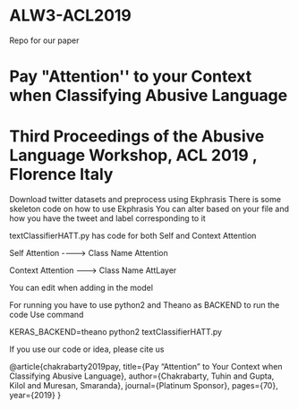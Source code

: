 # ALW3-ACL2019

Repo for our paper

# Pay "Attention'' to your Context when Classifying Abusive Language

# Third Proceedings of the Abusive Language Workshop, ACL 2019 , Florence Italy


Download twitter datasets and preprocess using Ekphrasis
There is some skeleton code on how to use Ekphrasis
You can alter based on your file and how you have the tweet and label corresponding to it


textClassifierHATT.py has code for both Self and Context Attention


Self Attention ----> Class Name Attention

Context Attention ---> Class Name AttLayer



You can edit when adding in the model

For running you have to use python2 and Theano as BACKEND to run the code
Use command

KERAS_BACKEND=theano python2 textClassifierHATT.py


If you use our code or idea, please cite us

@article{chakrabarty2019pay,
  title={Pay “Attention” to Your Context when Classifying Abusive Language},
  author={Chakrabarty, Tuhin and Gupta, Kilol and Muresan, Smaranda},
  journal={Platinum Sponsor},
  pages={70},
  year={2019}
}

